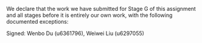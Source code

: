 We declare that the work we have submitted for Stage G of this assignment and all stages before it is entirely our own work, with the following documented exceptions:



Signed: Wenbo Du (u6361796), Weiwei Liu (u6297055)
